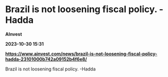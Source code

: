 # Brazil is not loosening fiscal policy. -Hadda
**AInvest**

**2023-10-30 15:31**

**https://www.ainvest.com/news/brazil-is-not-loosening-fiscal-policy-hadda-23101000b742a09152b4f6e8/**

Brazil is not loosening fiscal policy. -Hadda